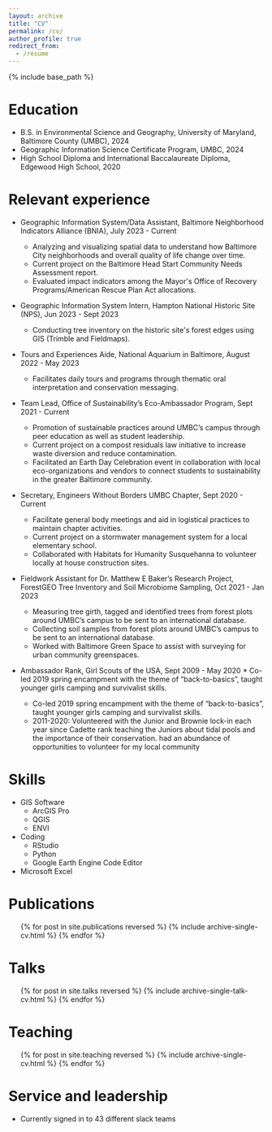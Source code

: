 ```yaml
---
layout: archive
title: "CV"
permalink: /cv/
author_profile: true
redirect_from:
  - /resume
---
```


{% include base_path %}

Education
======
* B.S. in Environmental Science and Geography, University of Maryland, Baltimore County (UMBC), 2024
* Geographic Information Science Certificate Program, UMBC, 2024
* High School Diploma and International Baccalaureate Diploma, Edgewood High School, 2020

Relevant experience
======
* Geographic Information System/Data Assistant, Baltimore Neighborhood Indicators Alliance (BNIA), July 2023 - Current
  * Analyzing and visualizing spatial data to understand how Baltimore City neighborhoods and overall quality of life
    change over time.
  * Current project on the Baltimore Head Start Community Needs Assessment report.
  * Evaluated impact indicators among the Mayor's Office of Recovery Programs/American Rescue Plan Act allocations.

* Geographic Information System Intern, Hampton National Historic Site (NPS), Jun 2023 - Sept 2023
  * Conducting tree inventory on the historic site's forest edges using GIS (Trimble and Fieldmaps).

* Tours and Experiences Aide, National Aquarium in Baltimore, August 2022 - May 2023
  * Facilitates daily tours and programs through thematic oral interpretation and conservation messaging.
 
* Team Lead, Office of Sustainability’s Eco-Ambassador Program, Sept 2021 - Current
  * Promotion of sustainable practices around UMBC’s campus through peer education as well as student leadership.
  * Current project on a compost residuals law initiative to increase waste diversion and reduce contamination.
  * Facilitated an Earth Day Celebration event in collaboration with local eco-organizations and vendors to connect
    students to sustainability in the greater Baltimore community.
 
* Secretary, Engineers Without Borders UMBC Chapter, Sept 2020 - Current
  * Facilitate general body meetings and aid in logistical practices to maintain chapter activities.
  * Current project on a stormwater management system for a local elementary school.
  * Collaborated with Habitats for Humanity Susquehanna to volunteer locally at house construction sites.
 
* Fieldwork Assistant for Dr. Matthew E Baker’s Research Project, ForestGEO Tree Inventory and Soil Microbiome Sampling, Oct 2021 - Jan 2023
  * Measuring tree girth, tagged and identified trees from forest plots around UMBC’s campus to be sent to an
    international database.
  * Collecting soil samples from forest plots around UMBC’s campus to be sent to an international database.
  * Worked with Baltimore Green Space to assist with surveying for urban community greenspaces.
 
* Ambassador Rank, Girl Scouts of the USA, Sept 2009 - May 2020 * Co-led 2019 spring encampment with the theme of “back-to-basics”, taught younger girls camping and survivalist
    skills.
  * Co-led 2019 spring encampment with the theme of “back-to-basics”, taught younger girls camping and survivalist
    skills.
  * 2011-2020: Volunteered with the Junior and Brownie lock-in each year since Cadette rank teaching the Juniors about
    tidal pools and the importance of their conservation.
    had an abundance of opportunities to volunteer for my local community
  
Skills
======
* GIS Software
  * ArcGIS Pro
  * QGIS
  * ENVI
* Coding
  * RStudio
  * Python
  * Google Earth Engine Code Editor
* Microsoft Excel

Publications
======
  <ul>{% for post in site.publications reversed %}
    {% include archive-single-cv.html %}
  {% endfor %}</ul>
  
Talks
======
  <ul>{% for post in site.talks reversed %}
    {% include archive-single-talk-cv.html  %}
  {% endfor %}</ul>
  
Teaching
======
  <ul>{% for post in site.teaching reversed %}
    {% include archive-single-cv.html %}
  {% endfor %}</ul>
  
Service and leadership
======
* Currently signed in to 43 different slack teams
